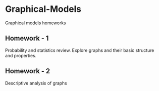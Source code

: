 # Graphical-Models
Graphical models homeworks

## Homework - 1 

Probability and statistics review. 
Explore graphs and their basic structure and properties.

## Homework - 2

Descriptive analysis of graphs